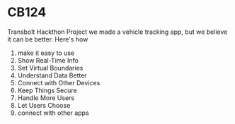 # CB124
Transbolt Hackthon Project
we made a vehicle tracking app, but we believe it can be better. Here's how
1. make it easy to use
2. Show Real-Time Info
3. Set Virtual Boundaries
4. Understand Data Better
5. Connect with Other Devices
5. Keep Things Secure
6. Handle More Users
7. Let Users Choose
8. connect with other apps
